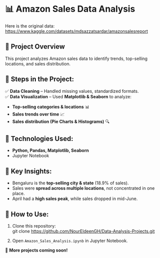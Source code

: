 # 📊 Amazon Sales Data Analysis
Here is the original data: https://www.kaggle.com/datasets/mdsazzatsardar/amazonsalesreport

## 🔹 Project Overview
This project analyzes Amazon sales data to identify trends, top-selling locations, and sales distribution.

## 🔹 Steps in the Project:
✅ **Data Cleaning** – Handled missing values, standardized formats.  
✅ **Data Visualization** – Used **Matplotlib & Seaborn** to analyze:  
   - **Top-selling categories & locations** 📊  
   - **Sales trends over time** 📈  
   - **Sales distribution (Pie Charts & Histograms)** 🔍  

## 🔹 Technologies Used:
- **Python, Pandas, Matplotlib, Seaborn**  
- Jupyter Notebook  

## 🔹 Key Insights:
- Bengaluru is the **top-selling city & state** (18.9% of sales).  
- Sales were **spread across multiple locations**, not concentrated in one place.  
- April had a **high sales peak**, while sales dropped in mid-June.

## 🔹 How to Use:
1. Clone this repository:  
 git clone https://github.com/NourEldeenGH/Data-Analysis-Projects.git

2. Open `Amazon_Sales_Analysis.ipynb` in Jupyter Notebook.  

🚀 **More projects coming soon!**  
